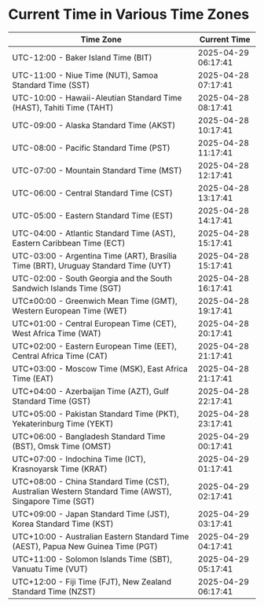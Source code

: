 # Current Time in Various Time Zones

| Time Zone | Current Time |
|-----------|--------------|
| UTC-12:00 - Baker Island Time (BIT) | 2025-04-29 06:17:41 |
| UTC-11:00 - Niue Time (NUT), Samoa Standard Time (SST) | 2025-04-28 07:17:41 |
| UTC-10:00 - Hawaii-Aleutian Standard Time (HAST), Tahiti Time (TAHT) | 2025-04-28 08:17:41 |
| UTC-09:00 - Alaska Standard Time (AKST) | 2025-04-28 10:17:41 |
| UTC-08:00 - Pacific Standard Time (PST) | 2025-04-28 11:17:41 |
| UTC-07:00 - Mountain Standard Time (MST) | 2025-04-28 12:17:41 |
| UTC-06:00 - Central Standard Time (CST) | 2025-04-28 13:17:41 |
| UTC-05:00 - Eastern Standard Time (EST) | 2025-04-28 14:17:41 |
| UTC-04:00 - Atlantic Standard Time (AST), Eastern Caribbean Time (ECT) | 2025-04-28 15:17:41 |
| UTC-03:00 - Argentina Time (ART), Brasília Time (BRT), Uruguay Standard Time (UYT) | 2025-04-28 15:17:41 |
| UTC-02:00 - South Georgia and the South Sandwich Islands Time (SGT) | 2025-04-28 16:17:41 |
| UTC±00:00 - Greenwich Mean Time (GMT), Western European Time (WET) | 2025-04-28 19:17:41 |
| UTC+01:00 - Central European Time (CET), West Africa Time (WAT) | 2025-04-28 20:17:41 |
| UTC+02:00 - Eastern European Time (EET), Central Africa Time (CAT) | 2025-04-28 21:17:41 |
| UTC+03:00 - Moscow Time (MSK), East Africa Time (EAT) | 2025-04-28 21:17:41 |
| UTC+04:00 - Azerbaijan Time (AZT), Gulf Standard Time (GST) | 2025-04-28 22:17:41 |
| UTC+05:00 - Pakistan Standard Time (PKT), Yekaterinburg Time (YEKT) | 2025-04-28 23:17:41 |
| UTC+06:00 - Bangladesh Standard Time (BST), Omsk Time (OMST) | 2025-04-29 00:17:41 |
| UTC+07:00 - Indochina Time (ICT), Krasnoyarsk Time (KRAT) | 2025-04-29 01:17:41 |
| UTC+08:00 - China Standard Time (CST), Australian Western Standard Time (AWST), Singapore Time (SGT) | 2025-04-29 02:17:41 |
| UTC+09:00 - Japan Standard Time (JST), Korea Standard Time (KST) | 2025-04-29 03:17:41 |
| UTC+10:00 - Australian Eastern Standard Time (AEST), Papua New Guinea Time (PGT) | 2025-04-29 04:17:41 |
| UTC+11:00 - Solomon Islands Time (SBT), Vanuatu Time (VUT) | 2025-04-29 05:17:41 |
| UTC+12:00 - Fiji Time (FJT), New Zealand Standard Time (NZST) | 2025-04-29 06:17:41 |
